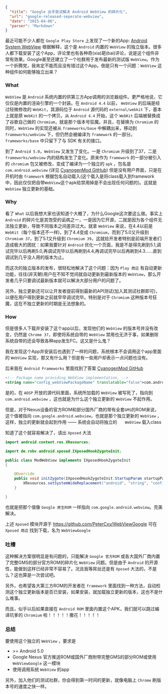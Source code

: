 ```json
{
  "title": "Google 出手尝试解决 Android WebView 的碎片化",
  "url": "google-released-seperate-webview",
  "date": "2015-04-06",
  "parser": "Markdown"
}
```



最近可能不少人都在 `Google Play Store` 上发现了一个新的App: [Android System WebView](https://play.google.com/store/apps/details?id=com.google.android.webview) 根据解释，这个是 `Android` 内置的 `WebView` 的独立版本。很多人都下载安装了这个App，评论里也有各种奇(xia)葩(bai)评论，说是这个组件非常有效果。Google甚至还建立了一个社群用于发布最新的测试版 `WebView`。作为一个折腾党，我肯定不能而且没有错过这个App。倒是只有一个问题：`WebView` 这种组件如何能够独立出来？

<!--more-->

### What

`WebView` 是 `Android` 系统内置的供第三方App调用的浏览器组件。更严格地说，它仅仅是内置的渲染引擎的一个封装。在 `Android 4.4` 以前， `WebView` 的后端是经过轻微修改的 `WebKit`，其源码位于 `Android` 源代码的 `external/webkit` 下，基本上就是原 `WebKit` 的一个拷贝。从 `Android 4.4` 开始，这个 `WebKit` 后端被替换成了谷歌自己做的 `Chromium`，就是那个版本号狂魔。并且，在替换为 `Chromium` 的同时，`WebView` 的实现还被从 `frameworks/base` 中解耦出来，移动到 `frameworks/webview` 下，但仍然会被编译为 `framework` 的一部分。`frameworks/base` 中只留下了与 SDK 有关的接口。

到了 `Android 5.0`，`WebView` 又发生了变化。一是 `Chromium` 升级到了37，二是 `frameworks/webview` 内的结构发生了变化。原来作为 `framework` 的一部分被引入的 `chromium` 包又被修改，变成了编译为一个独立的 `apk` ，包名是 `com.android.webview` (详见 [CyanogenMod GitHub](https://github.com/CyanogenMod/android_frameworks_webview/blob/cm-12.0/chromium/AndroidManifest.xml)) 但是没有用户界面，只是在开机时由 `framework` 根据包名自动载入(这个载入是将class载入到framework中，因此仅仅把自带`WebView`这个apk给禁用掉是不会出现任何问题的)。这就是 `WebView` 独立更新的基础。

### Why

看了 `What` 以后我想大家也该知道个大概了，为什么Google这次要这么做。事实上 `Android` 的碎片化是其饱受的诟病之一，一是因为它开源，二就是因为各个组件无法独立更新，导致不同版本之间差异过大。就拿 `WebView` 来说，在4.4以前是 `WebKit`（每个版本还不一样)，到了4.4变成 `Chromium`，而到了5.0又升级到 `Chromium 37`，到了5.1又升级到 `Chromium 39`，这就给开发者特别是前端开发者们造成极大的困扰：如果我要针对 `Android` 优化一个页面，我是不是得先刷到5.1,调试完毕以后再刷5.0,再调试完毕以后再刷到4.4,再调试完毕以后再刷到4.3……直到调试到几乎没人用的版本为止。

而这次的独立版本的发布，很轻松地解决了这个问题：因为 `Play 商店` 有自动更新功能，往往(非天朝)用户在不知不觉间就自动更新到最新版本的 `WebView`，那么开发者几乎只要调试最新版本就可以解决大部分用户的问题了。

另外，独立更新还可以让开发者提前得到最新的API测试(加入其测试社群即可)，以便在用户得到更新之前就早早调试完毕。特别是对于 `Chromium` 这种版本号狂魔，这在不独立更新的时期是无法想象的。

### How

但是很多人下载并安装了这个app以后，发现他们的 `WebView` 的版本号并没有改变，仍然是 `Chrome 37`，即使将系统自带的 `WebView` 禁用也无济于事，如果删除系统自带的还会导致各种app发生FC。这又是什么鬼？

我在发现这个App并安装后也遇到了一样的问题，系统根本不会调用这个app里面的 `WebView` 实现，那又有什么用？但是有一些用户却表示一点问题也没有。

后来我在 `Android Frameworks` 里面找到了答案 [CyanogenMod GitHub](https://github.com/CyanogenMod/android_frameworks_base/blob/cm-12.0/core/res/res/values/config.xml)

```xml
<!-- Package name providing WebView implementation. -->
<string name="config_webViewPackageName" translatable="false">com.android.webview</string>
```

是的，在 `AOSP` 开放的源代码里面，系统所加载的 `WebView` 被写死了，指向到 `com.android.webview` ，这也就是为什么这个独立更新的 `WebView` 不起作用。

但是，对于Nexus设备的官方ROM和部分国外厂商的带有全套`GMS`的ROM来说，这个值被指向 `com.google.android.webview`，也就是那个独立更新的 `WebView` ，这样，独立的更新就会起到作用 —— 系统会自动将独立的 `	WebView` 载入class

知道了这个就容易解决了，请出 `Xposed` 大法

```java
import android.content.res.XResources;

import de.robv.android.xposed.IXposedHookZygoteInit;

public class ModWebView implements IXposedHookZygoteInit
{

	@Override
	public void initZygote(IXposedHookZygoteInit.StartupParam startupParam) throws Throwable {
		XResources.setSystemWideReplacement("android", "string", "config_webViewPackageName", "com.google.android.webview");
	}

}
```

也就是把那个值像 `Google 原生ROM` 一样指向 `com.google.android.webview`。完美解决。

上述 `Xposed` 模块开源于 <https://github.com/PeterCxy/WebViewGoogle> 可在 `Xposed 商店` 找到下载，名为 `WebViewGoogle`

### 吐槽

这种解决方案很明显是有问题的，只能解决 `Google 官方ROM` 或各大国外厂商内置了完整GMS的部分官方ROM的碎片化 `WebView` 问题。但是由于 `Android` 的开源性，能做到这样已经非常不容易了。况且我等屌丝还是有 `Xposed` 大法的，不是么？这也算是一次尝试吧。

另外，也希望各大第三方ROM的开发者在 `framework` 里面找到一种方法，自动检测这个独立更新版本是否已安装，如果安装，就加载独立更新的版本，这也不是什么难事。

而且，似乎以后如果直接在 `Android ROM` 里面内置这个APK，我们就可以跳过编译坑爹的 `Chromium` 啦！！！！！撒花！！！！！

### 总结

要使用这个独立的 `WebView` ，要求是

* \>= Android 5.0
* Google Nexus 官方推送ROM或国外厂商附带完整GMS的部分ROM或使用 `WebViewGoogle` 这一模块
* 使用调用系统 `WebView` 的app

另外，加入他们的测试社群，你会得到第一时间的更新，就像电脑上 `Chrome` 刷版本号的速度之快一样。
